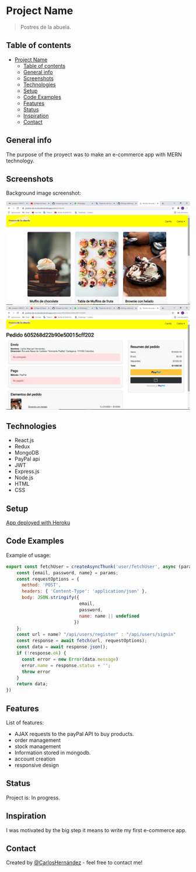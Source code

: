 # Project Name

> Postres de la abuela.

## Table of contents

- [Project Name](#project-name)
  - [Table of contents](#table-of-contents)
  - [General info](#general-info)
  - [Screenshots](#screenshots)
  - [Technologies](#technologies)
  - [Setup](#setup)
  - [Code Examples](#code-examples)
  - [Features](#features)
  - [Status](#status)
  - [Inspiration](#inspiration)
  - [Contact](#contact)

## General info

The purpose of the proyect was to make an e-commerce app with MERN technology.

## Screenshots

Background image screenshot:

![Home](./images/screen1.jpeg)
![Payment](./images/screen2.jpeg)

## Technologies

- React.js
- Redux
- MongoDB
- PayPal api
- JWT
- Express.js
- Node.js
- HTML
- CSS

## Setup

[App deployed with Heroku](https://postres-de-la-abuela.herokuapp.com/)

## Code Examples

Example of usage:

```javascript
export const fetchUser = createAsyncThunk('user/fetchUser', async (params) => {
    const {email, password, name} = params;
    const requestOptions = {
      method: 'POST',
      headers: { 'Content-Type': 'application/json' },
      body: JSON.stringify({ 
                            email, 
                            password,
                            name: name || undefined
                          })
    };
    const url = name? "/api/users/register" : "/api/users/signin"
    const response = await fetch(url, requestOptions);
    const data = await response.json();
    if (!response.ok) {
      const error = new Error(data.message)
      error.name = response.status + '';
      throw error  
    } 
    return data;
})
```

## Features

List of features:

- AJAX requests to the payPal API to buy products.
- order management
- stock management
- Information stored in mongodb.
- account creation
- responsive design

## Status

Project is: In progress.

## Inspiration

I was motivated by the big step it means to write my first e-commerce app.

## Contact

Created by [@CarlosHernández](https://linkedin.com/in/carlos-manuel-hernández-consuegra-42975a189) - feel free to contact me!
